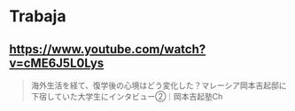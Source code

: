 # Trabaja

## https://www.youtube.com/watch?v=cME6J5L0Lys

> 海外生活を経て、復学後の心境はどう変化した？マレーシア岡本吉起邸に下宿していた大学生にインタビュー②｜岡本吉起塾Ch 
